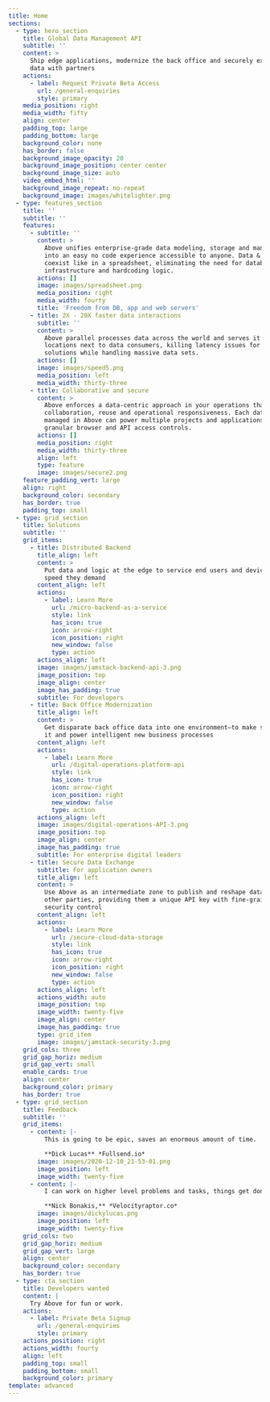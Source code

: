 ```yaml
---
title: Home
sections:
  - type: hero_section
    title: Global Data Management API
    subtitle: ''
    content: >
      Ship edge applications, modernize the back office and securely exchange
      data with partners
    actions:
      - label: Request Private Beta Access
        url: /general-enquiries
        style: primary
    media_position: right
    media_width: fifty
    align: center
    padding_top: large
    padding_bottom: large
    background_color: none
    has_border: false
    background_image_opacity: 20
    background_image_position: center center
    background_image_size: auto
    video_embed_html: ''
    background_image_repeat: no-repeat
    background_image: images/whitelighter.png
  - type: features_section
    title: ''
    subtitle: ''
    features:
      - subtitle: ''
        content: >
          Above unifies enterprise-grade data modeling, storage and manipulation
          into an easy no code experience accessible to anyone. Data & logic
          coexist like in a spreadsheet, eliminating the need for databases,
          infrastructure and hardcoding logic.
        actions: []
        image: images/spreadsheet.png
        media_position: right
        media_width: fourty
        title: 'Freedom from DB, app and web servers'
      - title: 2X - 20X faster data interactions
        subtitle: ''
        content: >
          Above parallel processes data across the world and serves it up from
          locations next to data consumers, killing latency issues for your
          solutions while handling massive data sets.
        actions: []
        image: images/speed5.png
        media_position: left
        media_width: thirty-three
      - title: Collaborative and secure
        content: >
          Above enforces a data-centric approach in your operations that fosters
          collaboration, reuse and operational responsiveness. Each data set
          managed in Above can power multiple projects and applications, with
          granular browser and API access controls.
        actions: []
        media_position: right
        media_width: thirty-three
        align: left
        type: feature
        image: images/secure2.png
    feature_padding_vert: large
    align: right
    background_color: secondary
    has_border: true
    padding_top: small
  - type: grid_section
    title: Solutions
    subtitle: ''
    grid_items:
      - title: Distributed Backend
        title_align: left
        content: >
          Put data and logic at the edge to service end users and devices at the
          speed they demand
        content_align: left
        actions:
          - label: Learn More
            url: /micro-backend-as-a-service
            style: link
            has_icon: true
            icon: arrow-right
            icon_position: right
            new_window: false
            type: action
        actions_align: left
        image: images/jamstack-backend-api-3.png
        image_position: top
        image_align: center
        image_has_padding: true
        subtitle: For developers
      - title: Back Office Modernization
        title_align: left
        content: >
          Get disparate back office data into one environment—to make sense of
          it and power intelligent new business processes
        content_align: left
        actions:
          - label: Learn More
            url: /digital-operations-platform-api
            style: link
            has_icon: true
            icon: arrow-right
            icon_position: right
            new_window: false
            type: action
        actions_align: left
        image: images/digital-operations-API-3.png
        image_position: top
        image_align: center
        image_has_padding: true
        subtitle: For enterprise digital leaders
      - title: Secure Data Exchange
        subtitle: For application owners
        title_align: left
        content: >
          Use Above as an intermediate zone to publish and reshape data sets for
          other parties, providing them a unique API key with fine-grained
          security control
        content_align: left
        actions:
          - label: Learn More
            url: /secure-cloud-data-storage
            style: link
            has_icon: true
            icon: arrow-right
            icon_position: right
            new_window: false
            type: action
        actions_align: left
        actions_width: auto
        image_position: top
        image_width: twenty-five
        image_align: center
        image_has_padding: true
        type: grid_item
        image: images/jamstack-security-3.png
    grid_cols: three
    grid_gap_horiz: medium
    grid_gap_vert: small
    enable_cards: true
    align: center
    background_color: primary
    has_border: true
  - type: grid_section
    title: Feedback
    subtitle: ''
    grid_items:
      - content: |-
          This is going to be epic, saves an enormous amount of time.

          **Dick Lucas** *Fullsend.io*
        image: images/2020-12-10_21-53-01.png
        image_position: left
        image_width: twenty-five
      - content: |-
          I can work on higher level problems and tasks, things get done fast.

          **Nick Bonakis,** *Velocityraptor.co*
        image: images/dickylucas.png
        image_position: left
        image_width: twenty-five
    grid_cols: two
    grid_gap_horiz: medium
    grid_gap_vert: large
    align: center
    background_color: secondary
    has_border: true
  - type: cta_section
    title: Developers wanted
    content: |
      Try Above for fun or work.
    actions:
      - label: Private Beta Signup
        url: /general-enquiries
        style: primary
    actions_position: right
    actions_width: fourty
    align: left
    padding_top: small
    padding_bottom: small
    background_color: primary
template: advanced
---
```

